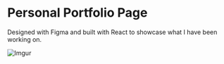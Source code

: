 # Personal Portfolio Page

Designed with Figma and built with React to showcase what I have been working on.

![Imgur](https://i.imgur.com/ncojr9t.png)
